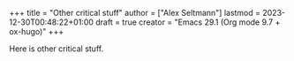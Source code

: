 +++
title = "Other critical stuff"
author = ["Alex Seltmann"]
lastmod = 2023-12-30T00:48:22+01:00
draft = true
creator = "Emacs 29.1 (Org mode 9.7 + ox-hugo)"
+++

Here is other critical stuff.
